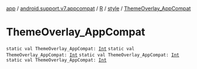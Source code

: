 [app](../../../index.md) / [android.support.v7.appcompat](../../index.md) / [R](../index.md) / [style](index.md) / [ThemeOverlay_AppCompat](.)

# ThemeOverlay_AppCompat

`static val ThemeOverlay_AppCompat: `[`Int`](https://kotlinlang.org/api/latest/jvm/stdlib/kotlin/-int/index.html)
`static val ThemeOverlay_AppCompat: `[`Int`](https://kotlinlang.org/api/latest/jvm/stdlib/kotlin/-int/index.html)
`static val ThemeOverlay_AppCompat: `[`Int`](https://kotlinlang.org/api/latest/jvm/stdlib/kotlin/-int/index.html)
`static val ThemeOverlay_AppCompat: `[`Int`](https://kotlinlang.org/api/latest/jvm/stdlib/kotlin/-int/index.html)